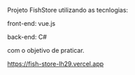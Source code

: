Projeto FishStore utilizando as tecnlogias:

front-end: vue.js

back-end: C#

com o objetivo de praticar.


https://fish-store-lh29.vercel.app
